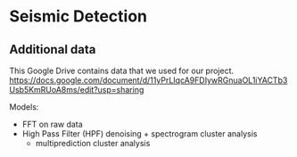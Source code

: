 # Seismic Detection

## Additional data
This Google Drive contains data that we used for our project. 
https://docs.google.com/document/d/11yPrLIqcA9FDIywRGnuaOL1iYACTb3Usb5KmRUoA8ms/edit?usp=sharing

Models:
- FFT on raw data
- High Pass Filter (HPF) denoising + spectrogram cluster analysis
  - multiprediction cluster analysis
